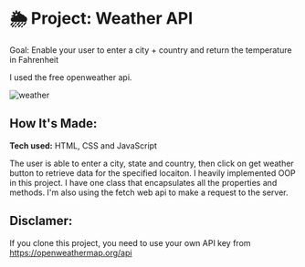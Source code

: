 # 🌦 Project: Weather API

Goal: Enable your user to enter a city + country and return the temperature in Fahrenheit

I used the free openweather api.

![weather](https://user-images.githubusercontent.com/91163017/195464285-13011b29-02e9-4545-9e0d-b0fcfb9be79c.png)




## How It's Made:

**Tech used:** HTML, CSS and JavaScript

The user is able to enter a city, state and country, then click on get weather button to retrieve data for the specified locaiton. I heavily implemented OOP in this project. I have one class that encapsulates all the properties and methods. I'm also using the fetch web api to make a request to the server.

## Disclamer:

If you clone this project, you need to use your own API key from https://openweathermap.org/api
